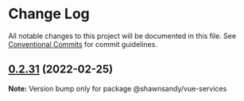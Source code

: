 # Change Log

All notable changes to this project will be documented in this file.
See [Conventional Commits](https://conventionalcommits.org) for commit guidelines.

## [0.2.31](https://github.com/shawn-sandy/ideas/compare/@shawnsandy/vue-services@0.2.30...@shawnsandy/vue-services@0.2.31) (2022-02-25)

**Note:** Version bump only for package @shawnsandy/vue-services

